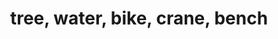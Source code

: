 ---
pid: pt83
title: tree, water, bike, crane, bench
location_transcription: Penn Park
coordinates: "[-75.128846178983, 39.966003706094]"
zipcode: '19127'
gen_neighborhood: Northwest Philadelphia
neighborhood: Manayunk
outside_phl: 
age: '12'
age_range: 6-13
instagram: 
image_file_name: pt_83.jpg
proposal_transcription: |-
  tree - where we get our air
  water - to swim in
  bike - good exersize
  crane - to build stuff
  bench - where we sit
topic: Environment,Industrial
topic_summary: 0, 0
type: Space,Park
keywords_other: 
credit: Nicolas McCaffrey
image_labels: 
twitter: 
facebook: 
permalink: "/monuments/pt83/"
layout: item-page
---